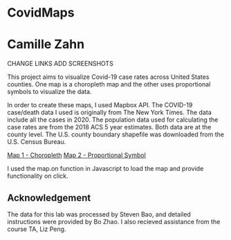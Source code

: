 # CovidMaps
# Camille Zahn

CHANGE LINKS
ADD SCREENSHOTS


This project aims to visualize Covid-19 case rates across United States counties. One map is a choropleth map and the other uses proportional symbols to visualize the data. 

In order to create these maps, I used Mapbox API. The COVID-19 case/death data I used is originally from The New York Times. The data include all the cases in 2020. The population data used for calculating the case rates are from the 2018 ACS 5 year estimates. Both data are at the county level. The U.S. county boundary shapefile was downloaded from the U.S. Census Bureau.

[Map 1 - Choropleth](http://127.0.0.1:5500/CovidMaps/CovidChoropleth.html)
[Map 2 - Proportional Symbol](http://127.0.0.1:5500/CovidMaps/map5.html)


I used the map.on function in Javascript to load the map and provide functionality on click. 

## Acknowledgement

The data for this lab was processed by Steven Bao, and detailed instructions were provided by Bo Zhao. I also recieved assistance from the course TA, Liz Peng.